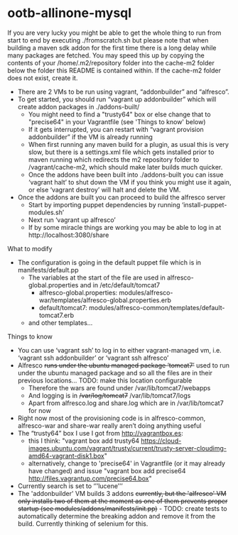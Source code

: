ootb-allinone-mysql
===================

If you are very lucky you might be able to get the whole thing to run from start to end by 
executing ./fromscratch.sh but please note that when building a maven sdk addon for the first
time there is a long delay while many packages are fetched. You may speed this up by copying the 
contents of your /home/.m2/repository folder into the cache-m2 folder below the folder this README
is contained within. If the cache-m2 folder does not exist, create it.

* There are 2 VMs to be run using vagrant, “addonbuilder” and “alfresco”.
* To get started, you should run “vagrant up addonbuilder” which will create addon packages
  in ./addons-built/
    * You might need to find a "trusty64" box or else change that to "precise64" in your Vagrantfile (see 'Things to know' below)
    * If it gets interrupted, you can restart with “vagrant provision addonbuilder” if the
      VM is already running
    * When first running any maven build for a plugin, as usual this is very slow, but there is a settings.xml file which gets
      installed prior to maven running which redirects the m2 repository folder to /vagrant/cache-m2, which should make later builds
      much quicker. 
    * Once the addons have been built into ./addons-built you can issue ‘vagrant halt’ to shut down the VM if you think
      you might use it again, or else ‘vagrant destroy’ will halt and delete the VM.
* Once the addons are built you can proceed to build the alfresco server
    * Start by importing puppet dependencies by running ‘install-puppet-modules.sh’
    * Next run ‘vagrant up alfresco’
    * If by some miracle things are working you may be able to log in at http://localhost:3080/share

What to modify

* The configuration is going in the default puppet file which is in manifests/default.pp
    * The variables at the start of the file are used in alfresco-global.properties and in /etc/default/tomcat7
        * alfresco-global.properties: modules/alfresco-war/templates/alfresco-global.properties.erb
        * default/tomcat7: modules/alfresco-common/templates/default-tomcat7.erb
    * and other templates...

Things to know

* You can use ‘vagrant ssh’ to log in to either vagrant-managed vm, i.e. ‘vagrant ssh addonbuilder’ or
  ‘vagrant ssh alfresco’
* Alfresco <s>runs under the ubuntu managed package ‘tomcat7’</s> used to run under the ubuntu
  managed package and so all the files are in their previous locations... TODO: make this location configurable
    * Therefore the wars are found under /var/lib/tomcat7/webapps
    * And logging is in <s>/var/log/tomcat7</s> /var/lib/tomcat7/logs
    * Apart from alfresco.log and share.log which are in /var/lib/tomcat7 for now
* Right now most of the provisioning code is in alfresco-common, alfresco-war and share-war really aren’t doing anything useful
* The “trusty64” box I use I got from http://vagrantbox.es: 
    * this I think: "vagrant box add trusty64 https://cloud-images.ubuntu.com/vagrant/trusty/current/trusty-server-cloudimg-amd64-vagrant-disk1.box"
    * alternatively, change to 'precise64' in Vagrantfile (or it may already have changed) and issue "vagrant box add precise64 http://files.vagrantup.com/precise64.box"
* Currently search is set to ‘’’lucene’’’
* The 'addonbuilder' VM builds 3 addons <s>currently, but the 'alfresco' VM only installs two of them at the moment as one of them
  prevents proper startup (see modules/addons/manifests/init.pp)</s> - TODO: create tests to automatically determine the breaking
  addon and remove it from the build. Currently thinking of selenium for this.
